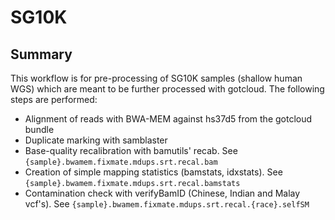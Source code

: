 # SG10K

## Summary

This workflow is for pre-processing of SG10K samples (shallow human WGS) which are 
meant to be further processed with gotcloud. The following steps are
performed:

- Alignment of reads with BWA-MEM against hs37d5 from the gotcloud
  bundle
- Duplicate marking with samblaster
- Base-quality recalibration with bamutils' recab. See
  `{sample}.bwamem.fixmate.mdups.srt.recal.bam`
- Creation of simple mapping statistics (bamstats, idxstats). See
  `{sample}.bwamem.fixmate.mdups.srt.recal.bamstats`
- Contamination check with verifyBamID (Chinese, Indian and Malay
  vcf's). See `{sample}.bwamem.fixmate.mdups.srt.recal.{race}.selfSM`
